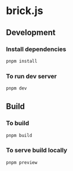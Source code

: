 # brick.js

## Development
### Install dependencies
```sh
pnpm install
```
### To run dev server
```sh
pnpm dev
```

## Build
### To build
```sh
pnpm build
```
### To serve build locally
```sh
pnpm preview
```

